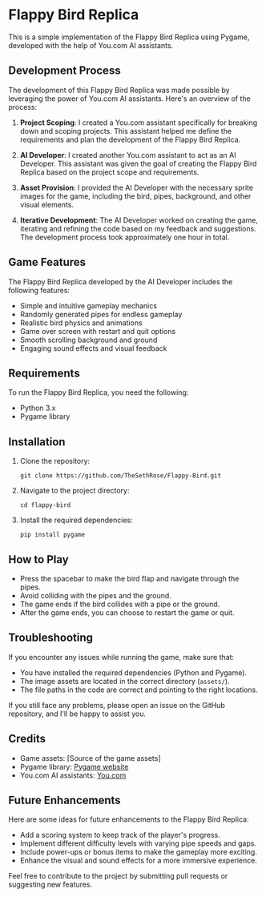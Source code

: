 # Flappy Bird Replica

This is a simple implementation of the Flappy Bird Replica using Pygame, developed with the help of You.com AI assistants.

## Development Process

The development of this Flappy Bird Replica was made possible by leveraging the power of You.com AI assistants. Here's an overview of the process:

1. **Project Scoping**: I created a You.com assistant specifically for breaking down and scoping projects. This assistant helped me define the requirements and plan the development of the Flappy Bird Replica.

2. **AI Developer**: I created another You.com assistant to act as an AI Developer. This assistant was given the goal of creating the Flappy Bird Replica based on the project scope and requirements.

3. **Asset Provision**: I provided the AI Developer with the necessary sprite images for the game, including the bird, pipes, background, and other visual elements.

4. **Iterative Development**: The AI Developer worked on creating the game, iterating and refining the code based on my feedback and suggestions. The development process took approximately one hour in total.

## Game Features

The Flappy Bird Replica developed by the AI Developer includes the following features:

- Simple and intuitive gameplay mechanics
- Randomly generated pipes for endless gameplay
- Realistic bird physics and animations
- Game over screen with restart and quit options
- Smooth scrolling background and ground
- Engaging sound effects and visual feedback

## Requirements

To run the Flappy Bird Replica, you need the following:

- Python 3.x
- Pygame library

## Installation

1. Clone the repository:
   ```
   git clone https://github.com/TheSethRose/Flappy-Bird.git
   ```

2. Navigate to the project directory:
   ```
   cd flappy-bird
   ```

3. Install the required dependencies:
   ```
   pip install pygame
   ```

## How to Play

- Press the spacebar to make the bird flap and navigate through the pipes.
- Avoid colliding with the pipes and the ground.
- The game ends if the bird collides with a pipe or the ground.
- After the game ends, you can choose to restart the game or quit.

## Troubleshooting

If you encounter any issues while running the game, make sure that:

- You have installed the required dependencies (Python and Pygame).
- The image assets are located in the correct directory (`assets/`).
- The file paths in the code are correct and pointing to the right locations.

If you still face any problems, please open an issue on the GitHub repository, and I'll be happy to assist you.

## Credits

- Game assets: [Source of the game assets]
- Pygame library: [Pygame website](https://www.pygame.org/)
- You.com AI assistants: [You.com](https://you.com/)

## Future Enhancements

Here are some ideas for future enhancements to the Flappy Bird Replica:

- Add a scoring system to keep track of the player's progress.
- Implement different difficulty levels with varying pipe speeds and gaps.
- Include power-ups or bonus items to make the gameplay more exciting.
- Enhance the visual and sound effects for a more immersive experience.

Feel free to contribute to the project by submitting pull requests or suggesting new features.
